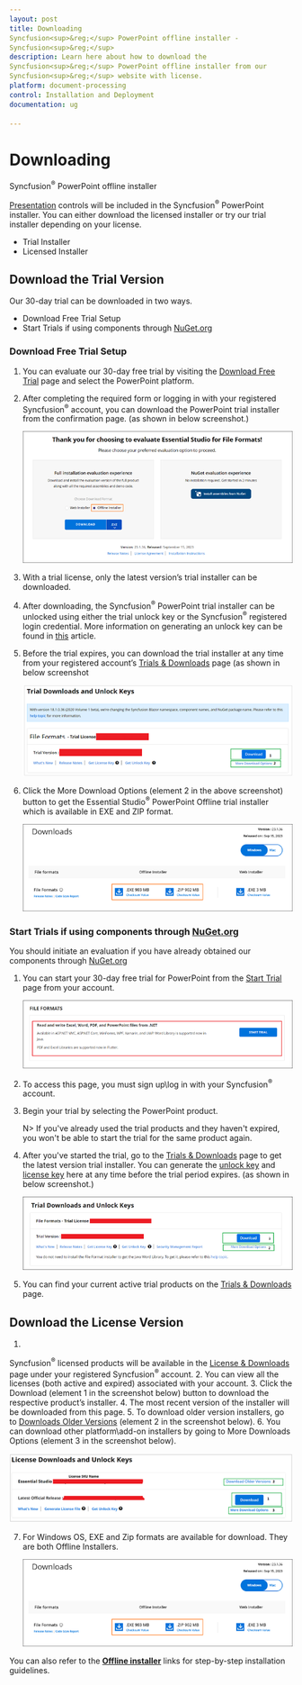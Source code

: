 ```yaml
---
layout: post
title: Downloading 
Syncfusion<sup>&reg;</sup> PowerPoint offline installer - 
Syncfusion<sup>&reg;</sup>
description: Learn here about how to download the 
Syncfusion<sup>&reg;</sup> PowerPoint offline installer from our 
Syncfusion<sup>&reg;</sup> website with license.
platform: document-processing
control: Installation and Deployment
documentation: ug

---
```


# Downloading 
Syncfusion<sup>&reg;</sup> PowerPoint offline installer

[Presentation](https://www.syncfusion.com/document-processing/powerpoint-framework/net) controls will be included in the 
Syncfusion<sup>&reg;</sup> PowerPoint installer. You can either download the licensed installer or try our trial installer depending on your license. 

   -	Trial Installer
   -	Licensed Installer


## Download the Trial Version

Our 30-day trial can be downloaded in two ways.

   * Download Free Trial Setup
   * Start Trials if using components through [NuGet.org](https://www.nuget.org/packages?q=syncfusion)

### Download Free Trial Setup

1. You can evaluate our 30-day free trial by visiting the [Download Free Trial](https://www.syncfusion.com/downloads) page and select the PowerPoint platform.
2. After completing the required form or logging in with your registered 
Syncfusion<sup>&reg;</sup> account, you can download the PowerPoint trial installer from the confirmation page. (as shown in below screenshot.) 
   
   ![Trial and downloads of Syncfusion Essential Studio](images/trial-confirmation.png)
   
3. With a trial license, only the latest version’s trial installer can be downloaded.
4. After downloading, the 
Syncfusion<sup>&reg;</sup> PowerPoint trial installer can be unlocked using either the trial unlock key or the 
Syncfusion<sup>&reg;</sup> registered login credential. More information on generating an unlock key can be found in [this](https://support.syncfusion.com/kb/article/7053/how-to-generate-unlock-key-for-essentials-studio-products) article.
5. Before the trial expires, you can download the trial installer at any time from your registered account’s [Trials & Downloads](https://www.syncfusion.com/account/manage-trials/downloads) page (as shown in below screenshot
 
   ![Trial and downloads of Syncfusion Essential Studio](images/trial-download.png)

6. Click the More Download Options (element 2 in the above screenshot) button to get the Essential Studio<sup>&reg;</sup> PowerPoint Offline trial installer which is available in EXE and ZIP format.

   ![License and downloads of Syncfusion Essential Studio](images/start-trial-download-offline-installer.png)
   
### Start Trials if using components through [NuGet.org](https://www.nuget.org/packages?q=syncfusion)

You should initiate an evaluation if you have already obtained our components through [NuGet.org](https://www.nuget.org/packages?q=syncfusion)

1. You can start your 30-day free trial for PowerPoint from the [Start Trial](https://www.syncfusion.com/account/manage-trials/start-trials) page from your account.
   
   ![Trial and downloads of Syncfusion Essential Studio](images/start-trial-download.png)
   
2. To access this page, you must sign up\log in with your 
Syncfusion<sup>&reg;</sup> account.
3. Begin your trial by selecting the PowerPoint product. 

   N> If you've already used the trial products and they haven't expired, you won't be able to start the trial for the same product again.

4. After you've started the trial, go to the [Trials & Downloads](https://www.syncfusion.com/account/manage-trials/downloads) page to get the latest version trial installer. You can generate the [unlock key](https://support.syncfusion.com/kb/article/7053/how-to-generate-unlock-key-for-essentials-studio-products) and [license key](https://help.syncfusion.com/document-processing/licensing/how-to-generate) here at any time before the trial period expires. (as shown in below screenshot.)

   ![License and downloads of Syncfusion Essential Studio](images/start-trial-download-installer.png)

5. You can find your current active trial products on the [Trials & Downloads](https://www.syncfusion.com/account/manage-trials/downloads) page.
   

## Download the License Version

1. 
Syncfusion<sup>&reg;</sup> licensed products will be available in the [License & Downloads](https://www.syncfusion.com/account/downloads) page under your registered 
Syncfusion<sup>&reg;</sup> account.
2. You can view all the licenses (both active and expired) associated with your account.
3. Click the Download (element 1 in the screenshot below) button to download the respective product’s installer.
4. The most recent version of the installer will be downloaded from this page.
5. To download older version installers, go to [Downloads Older Versions](https://www.syncfusion.com/account/downloads/studio) (element 2 in the screenshot below).
6. You can download other platform\add-on installers by going to More Downloads Options (element 3 in the screenshot below).

   ![License and downloads of Syncfusion Essential Studio](images/license-download.png)
   
7. For Windows OS, EXE and Zip formats are available for download. They are both Offline Installers.
   
   ![License and downloads of Syncfusion Essential Studio](images/start-trial-download-offline-installer.png)

You can also refer to the [**Offline installer**](https://help.syncfusion.com/PowerPoint/installation/offline-installer/how-to-install) links for step-by-step installation guidelines.	